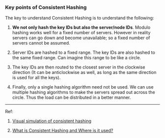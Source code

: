 ### Key points of Consistent Hashing

The key to understand Consistent Hashing is to understand the following:

1. **We not only hash the key IDs but also the server/node IDs**. Modulo hashing works well for a fixed number of servers. However in reality servers can go down and become unavailable; so a fixed number of servers cannot be assumed.

2. Server IDs are hashed to a fixed range. The key IDs are also hashed to the same fixed range. Can imagine this range to be like a circle.

3. The key IDs are then routed to the closest server in the clockwise direction (It can be anticlockwise as well, as long as the same direction is used for all the keys).

4. Finally, only a single hashing algorithm need not be used. We can use multiple hashing algorithms to make the servers spread out across the circle. Thus the load can be distributed in a better manner.

---

Ref:

1. [Visual simulation of consistent hashing](https://tech.endeepak.com/blog/2021/09/22/visual-simulation-of-consistent-hashing/)

2. [What is Consistent Hashing and Where is it used?](https://www.youtube.com/watch?v=zaRkONvyGr8)
